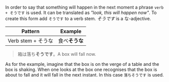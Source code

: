 In order to say that something will happen in the next moment a phrase `verb + そうです` is used. It can be translated as *"look, this will happen now"*.
To create this form add `そうです` to a verb stem. *そうです* is a な-adjective.

|Pattern|Example|
|-|-|
|Verb stem + そうな|食べ**そうな**|

>箱は落ち**そうです**。A box will fall now.

As for the example, imagine that the box is on the verge of a table and the box is shaking. When one looks at the box one recognises that the box is about to fall and it will fall in the next instant. In this case `落ちそうです` is used.